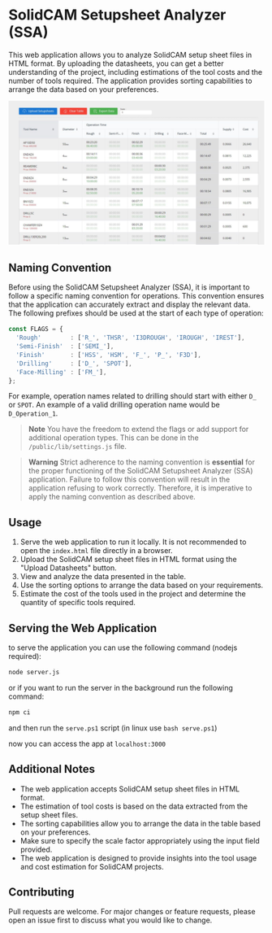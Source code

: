 # SolidCAM Setupsheet Analyzer (SSA)

This web application allows you to analyze SolidCAM setup sheet files in HTML format. By uploading the datasheets, you can get a better understanding of the project, including estimations of the tool costs and the number of tools required. The application provides sorting capabilities to arrange the data based on your preferences.

![screenshot](./screenshot.jpeg)

## Naming Convention

Before using the SolidCAM Setupsheet Analyzer (SSA), it is important to follow a specific naming convention for operations. This convention ensures that the application can accurately extract and display the relevant data. The following prefixes should be used at the start of each type of operation:

```javascript
const FLAGS = {
  'Rough'        : ['R_', 'THSR', 'I3DROUGH', 'IROUGH', 'IREST'],
  'Semi-Finish'  : ['SEMI_'],
  'Finish'       : ['HSS', 'HSM', 'F_', 'P_', 'F3D'],
  'Drilling'     : ['D_', 'SPOT'],
  'Face-Milling' : ['FM_'],
};
```

For example, operation names related to drilling should start with either `D_` or `SPOT`. An example of a valid drilling operation name would be `D_Operation_1`.

> **Note**
> You have the freedom to extend the flags or add support for additional operation types. This can be done in the `/public/lib/settings.js` file.

> **Warning**
> Strict adherence to the naming convention is **essential** for the proper functioning of the SolidCAM Setupsheet Analyzer (SSA) application. Failure to follow this convention will result in the application refusing to work correctly. Therefore, it is imperative to apply the naming convention as described above.

## Usage

1. Serve the web application to run it locally. It is not recommended to open the `index.html` file directly in a browser.
2. Upload the SolidCAM setup sheet files in HTML format using the "Upload Datasheets" button.
3. View and analyze the data presented in the table.
4. Use the sorting options to arrange the data based on your requirements.
5. Estimate the cost of the tools used in the project and determine the quantity of specific tools required.

## Serving the Web Application

to serve the application you can use the following command (nodejs required):

```bash
node server.js
```

or if you want to run the server in the background run the following command:

```bash
npm ci
```

and then run the `serve.ps1` script (in linux use `bash serve.ps1`)

now you can access the app at `localhost:3000`

## Additional Notes

- The web application accepts SolidCAM setup sheet files in HTML format.
- The estimation of tool costs is based on the data extracted from the setup sheet files.
- The sorting capabilities allow you to arrange the data in the table based on your preferences.
- Make sure to specify the scale factor appropriately using the input field provided.
- The web application is designed to provide insights into the tool usage and cost estimation for SolidCAM projects.

## Contributing

Pull requests are welcome. For major changes or feature requests, please open an issue first to discuss what you would like to change.
